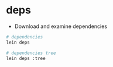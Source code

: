 # deps

- Download and examine dependencies

```sh
# dependencies
lein deps

# dependencies tree
lein deps :tree
```
